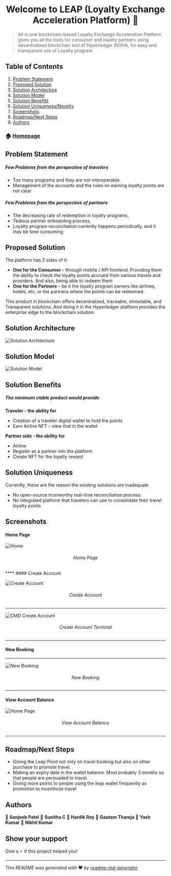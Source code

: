 <h1 align="center">Welcome to LEAP (Loyalty Exchange Acceleration Platform) 👋</h1>

> All in one blockchain-based Loyalty Exchange Acceleration Platform gives you all the tools for consumer and loyalty partners using decentralised blockchain tool of Hyperledger IROHA, for easy and transparent use of Loyalty program

## Table of Contents
1. [Problem Statement](#problemStatement)
2. [Proposed Solution](#proposedSolution)
3. [Solution Architecture](#solutionArchitecture)
4. [Solution Model](#solutionModel) 
5. [Solution Benefits](#solutionBenefits)
6. [Solution Uniqueness/Novelty](#solutionUq)
7. [Screenshots](#ss)
8. [Roadmap/Next Steps](#guide)
9. [Authors](#author)

### 🏠 [Homepage](https://achilles.cloudns.asia)

<a name="problemStatement"></a>
## Problem Statement

##### Few Problems from the perspective of travelers

- Too many programs and they are not interoperable
- Management of the accounts and the rules on earning loyalty points are not clear

##### Few Problems from the perspective of partners

- The decreasing rate of redemption in loyalty programs,
- Tedious partner onboarding process,
- Loyalty program reconciliation currently happens periodically, and it may be time consuming
 

<a name="proposedSolution"></a>
## Proposed Solution
The platform has 2 sides of it:
- **One for the Consumer** – through mobile / API frontend. Providing them the ability to check the loyalty points accrued from various travels and providers. And also, being able to redeem them
- **One for the Partners** – be it the loyalty program owners like airlines, hotels, etc, or the partners where the points can be redeemed.

This product in blockchain offers decentralized, traceable, immutable, and Transparent solutions. And doing it in the Hyperledger platform provides the enterprise edge to the blockchain solution.
 

<a name="SolutionArchitecture"></a>
## Solution Architecture

![Solution Architecture](https://github.com/Tewatia5355/LEAP_PROJECT/blob/main/info/SolArc.png?raw=true)

<a name="solutionModel"></a>
## Solution Model

![Solution Model](https://github.com/Tewatia5355/LEAP_PROJECT/blob/main/info/SolModel.png?raw=true)

<a name="solutionBenefits"></a>
## Solution Benefits

##### The minimum viable product would provide

**Traveler - the ability for**
- Creation of a traveler digital wallet to hold the points
- Earn Airline NFT – view that in the wallet

**Partner side - the ability for**
- Airline
- Register as a partner into the platform
- Create NFT for the loyalty reward


<a name="solutionUq"></a>
## Solution Uniqueness

Currently, these are the reason the existing solutions are inadequate
- No open-source trustworthy real-time reconciliation process.
- No integrated platform that travelers can use to consolidate their travel loyalty points


<a name="ss"></a>
## Screenshots

#### Home Page

![Home](https://github.com/Tewatia5355/LEAP_PROJECT/blob/main/Screenshots/Home.png?raw=true)
<h6 align="center">Home Page</h6>
****
#### Create Account

![Create Account](https://github.com/Tewatia5355/LEAP_PROJECT/blob/main/Screenshots/CreateAcc.png?raw=true)
<h6 align="center">Create Account</h6>

****

![CMD Create Account](https://github.com/Tewatia5355/LEAP_PROJECT/blob/main/Screenshots/CMDCreateAcc.png?raw=true)
<h6 align="center">Create Account Terminal</h6>

****

#### New Booking 

****

![New Booking](https://github.com/Tewatia5355/LEAP_PROJECT/blob/main/Screenshots/NewBooking.png?raw=true)
<h6 align="center">New Booking</h6>

****


#### View Account Balance

![Home Page](https://github.com/Tewatia5355/LEAP_PROJECT/blob/main/Screenshots/VAB.png?raw=true)
<h6 align="center">View Account Balance</h6>

****



<a name="guide"></a>
## Roadmap/Next Steps

- Giving  the Leap Point not only on travel booking but also on other purchase to promote travel.
- Making an expiry date in the wallet balance. Most probably 3 months so that people are persuaded to travel.
- Giving more points to people using the leap wallet frequently as promotion to incentivize travel


<a name="author"></a>
## Authors

👤 **Sanjeeb Patel**
👤 **Sunitha C**
👤 **Hardik Roy**
👤 **Gautam Thareja**
👤 **Yash Kumar**
👤 **Nikhil Kumar**

## Show your support

Give a ⭐️ if this project helped you!

***
_This README was generated with ❤️ by [readme-md-generator](https://github.com/kefranabg/readme-md-generator)_

